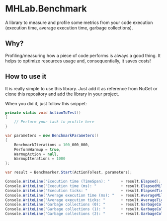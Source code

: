 # MHLab.Benchmark
A library to measure and profile some metrics from your code execution (execution time, average execution time, garbage collections).

## Why?
Profiling/measuring how a piece of code performs is always a good thing. It helps to optimize resources usage and, consequentially, it saves costs!

## How to use it
It is really simple to use this library. Just add it as reference from NuGet or clone this repository and add the library in your project.

When you did it, just follow this snippet:

```csharp
private static void ActionToTest()
{
    // Perform your task to profile here
}

var parameters = new BenchmarkParameters()
{
    BenchmarkIterations = 100_000_000,
    PerformWarmup = true,
    WarmupAction = null,
    WarmupIterations = 1000
};

var result = Benchmarker.Start(ActionToTest, parameters);

Console.WriteLine("Execution time (TimeSpan): " 	+ result.Elapsed);
Console.WriteLine("Execution time (ms): " 			+ result.ElapsedMilliseconds);
Console.WriteLine("Execution ticks: " 				+ result.ElapsedTicks);
Console.WriteLine("Average execution time (ms): " 	+ result.AverageMilliseconds);
Console.WriteLine("Average execution ticks: " 		+ result.AverageTicks);
Console.WriteLine("Garbage collections (0): " 		+ result.GarbageCollections0Count);
Console.WriteLine("Garbage collections (1): " 		+ result.GarbageCollections1Count);
Console.WriteLine("Garbage collections (2): " 		+ result.GarbageCollections2Count);
```
